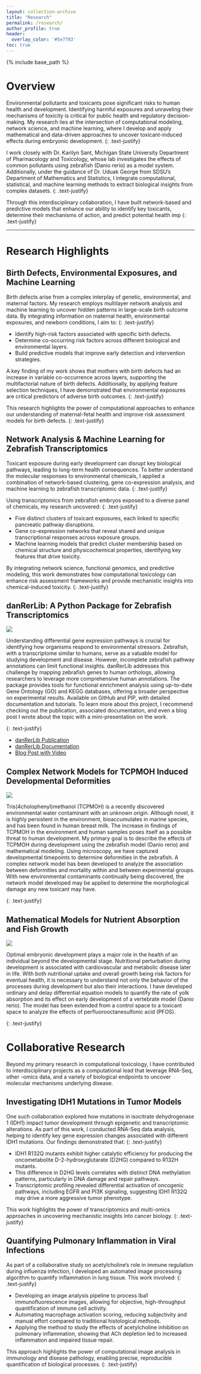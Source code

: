 ```yaml
---
layout: collection-archive
title: "Research"
permalink: /research/
author_profile: true
header:
  overlay_color: '#5e7783'
toc: true
---
```


{% include base_path %}


# Overview 

Environmental pollutants and toxicants pose significant risks to human health and development. Identifying harmful exposures and unraveling their mechanisms of toxicity is critical for public health and regulatory decision-making. My research lies at the intersection of computational modeling, network science, and machine learning, where I develop and apply mathematical and data-driven approaches to uncover toxicant-induced effects during embryonic development.
{: .text-justify}

I work closely with Dr. Karilyn Sant, Michigan State University Department of Pharmacology and Toxicology, whose lab investigates the effects of common pollutants using zebrafish (Danio rerio) as a model system. Additionally, under the guidance of Dr. Uduak George from SDSU’s Department of Mathematics and Statistics, I integrate computational, statistical, and machine learning methods to extract biological insights from complex datasets.
{: .text-justify}

Through this interdisciplinary collaboration, I have built network-based and predictive models that enhance our ability to identify key toxicants, determine their mechanisms of action, and predict potential health imp
{: .text-justify}

<hr>

# Research Highlights
<!-- {: .text-center} -->

## Birth Defects, Environmental Exposures, and Machine Learning

Birth defects arise from a complex interplay of genetic, environmental, and maternal factors. My research employs multilayer network analysis and machine learning to uncover hidden patterns in large-scale birth outcome data. By integrating information on maternal health, environmental exposures, and newborn conditions, I aim to:
{: .text-justify}

- Identify high-risk factors associated with specific birth defects.
- Determine co-occurring risk factors across different biological and environmental layers.
- Build predictive models that improve early detection and intervention strategies.

A key finding of my work shows that mothers with birth defects had an increase in variable co-occurrence across layers, supporting the multifactorial nature of birth defects. Additionally, by applying feature selection techniques, I have demonstrated that environmental exposures are critical predictors of adverse birth outcomes.
{: .text-justify}

This research highlights the power of computational approaches to enhance our understanding of maternal-fetal health and improve risk assessment models for birth defects.
{: .text-justify}

## Network Analysis & Machine Learning for Zebrafish Transcriptomics

Toxicant exposure during early development can disrupt key biological pathways, leading to long-term health consequences. To better understand the molecular responses to environmental chemicals, I applied a combination of network-based clustering, gene co-expression analysis, and machine learning to zebrafish transcriptomic data.
{: .text-justify}

Using transcriptomics from zebrafish embryos exposed to a diverse panel of chemicals, my research uncovered:
{: .text-justify}

- Five distinct clusters of toxicant exposures, each linked to specific pancreatic pathway disruptions.
- Gene co-expression networks that reveal shared and unique transcriptional responses across exposure groups.
- Machine learning models that predict cluster membership based on chemical structure and physicochemical properties, identifying key features that drive toxicity.

By integrating network science, functional genomics, and predictive modeling, this work demonstrates how computational toxicology can enhance risk assessment frameworks and provide mechanistic insights into chemical-induced toxicity.
{: .text-justify}

## danRerLib: A Python Package for Zebrafish Transcriptomics
<!-- {: .text-center} -->

<div>
    <div class="align-left">
        <img src="/images/danrerlib_logo.png" >
    </div>
    <p>
        Understanding differential gene expression pathways is crucial for identifying how organisms respond to environmental stressors. Zebrafish, with a transcriptome similar to humans, serve as a valuable model for studying development and disease. However, incomplete zebrafish pathway annotations can limit functional insights. danRerLib addresses this challenge by mapping zebrafish genes to human orthologs, allowing researchers to leverage more comprehensive human annotations. The package provides tools for functional enrichment analysis using up-to-date Gene Ontology (GO) and KEGG databases, offering a broader perspective on experimental results. Available on GitHub and PIP, with detailed documentation and tutorials. To learn more about this project, I recommend checking out the publication, associated documentation, and even a blog post I wrote about the topic with a mini-presentation on the work.
    </p>
</div>
{: .text-justify}

- [danRerLib Publication](https://doi.org/10.1093/bioadv/vbae065)
- [danRerLib Documentation](https://sdsucomptox.github.io/danrerlib/)
- [Blog Post with Video](https://ashleyschwartz.com/posts/2024/05/danrerlib)

## Complex Network Models for TCPMOH Induced Developmental Deformities

<div>
    <div class="align-left">
        <img src="/images/tcpmoh.png" >
    </div>
    <p>
        Tris(4cholophenyl)methanol (TCPMOH) is a recently discovered environmental 
        water contaminant with an unknown origin. Although novel, it is highly 
        persistent in the environment, bioaccumulates in marine species, and has 
        been found in human breast milk. The increase in findings of TCPMOH in 
        the environment and human samples poses itself as a possible threat to 
        human development. My primary goal is to describe the effects of TCPMOH 
        during development using the zebrafish model (Danio rerio) and mathematical 
        modeling. Using microscopy, we have captured developmental timepoints to 
        determine deformities in the zebrafish. A complex network model has been developed 
        to analyze the association between deformities and mortality within and between 
        experimental groups. With new environmental contaminants continually being discovered, 
        the network model developed may be applied to determine the morphological damage 
        any new toxicant may have.
    </p>
</div>
{: .text-justify}


## Mathematical Models for Nutrient Absorption and Fish Growth
<!-- {: .text-center} -->

<div>
    <div class="align-left">
            <img src="/images/zebrafish.png">
    </div>
    <p>
        Optimal embryonic development plays a major role in the health of an 
        individual beyond the developmental stage. Nutritional perturbation 
        during development is associated with cardiovascular and metabolic disease 
        later in life. With both nutritional uptake and overall growth being risk 
        factors for eventual health, it is necessary to understand not only the 
        behavior of the processes during development but also their interactions. 
        I have developed ordinary and delay differential equation models to quantify 
        the rate of yolk absorption and its effect on early development of a 
        vertebrate model (Danio rerio). The model has been extended from a control 
        space to a toxicant space to analyze the effects of perfluorooctanesulfonic 
        acid (PFOS).
    </p>
</div>
{: .text-justify}

# Collaborative Research

Beyond my primary research in computational toxicology, I have contributed to interdisciplinary projects as a computational lead that leverage RNA-Seq, other -omics data, and a variety of biological endpoints to uncover molecular mechanisms underlying disease.

## Investigating IDH1 Mutations in Tumor Models

One such collaboration explored how mutations in isocitrate dehydrogenase 1 (IDH1) impact tumor development through epigenetic and transcriptomic alterations. As part of this work, I conducted RNA-Seq data analysis, helping to identify key gene expression changes associated with different IDH1 mutations. Our findings demonstrated that:
{: .text-justify}

- IDH1 R132Q mutants exhibit higher catalytic efficiency for producing the oncometabolite D-2-hydroxyglutarate (D2HG) compared to R132H mutants.
- This difference in D2HG levels correlates with distinct DNA methylation patterns, particularly in DNA damage and repair pathways.
- Transcriptomic profiling revealed differential activation of oncogenic pathways, including EGFR and PI3K signaling, suggesting IDH1 R132Q may drive a more aggressive tumor phenotype.

This work highlights the power of transcriptomics and multi-omics approaches in uncovering mechanistic insights into cancer biology.
{: .text-justify}

## Quantifying Pulmonary Inflammation in Viral Infections

As part of a collaborative study on acetylcholine’s role in immune regulation during influenza infection, I developed an automated image processing algorithm to quantify inflammation in lung tissue. This work involved:
{: .text-justify}

- Developing an image analysis pipeline to process Iba1 immunofluorescence images, allowing for objective, high-throughput quantification of immune cell activity.
- Automating macrophage activation scoring, reducing subjectivity and manual effort compared to traditional histological methods.
- Applying the method to study the effects of acetylcholine inhibition on pulmonary inflammation, showing that ACh depletion led to increased inflammation and impaired tissue repair.

This approach highlights the power of computational image analysis in immunology and disease pathology, enabling precise, reproducible quantification of biological processes.
{: .text-justify}